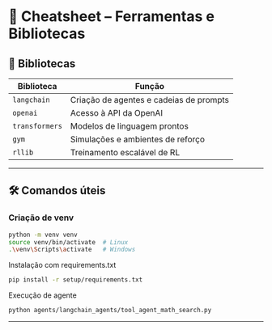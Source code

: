 # 📑 Cheatsheet – Ferramentas e Bibliotecas

## 🔗 Bibliotecas

| Biblioteca      | Função                                   |
|-----------------|-------------------------------------------|
| `langchain`     | Criação de agentes e cadeias de prompts   |
| `openai`        | Acesso à API da OpenAI                    |
| `transformers`  | Modelos de linguagem prontos              |
| `gym`           | Simulações e ambientes de reforço         |
| `rllib`         | Treinamento escalável de RL               |

---

## 🛠️ Comandos úteis

### Criação de venv

```bash
python -m venv venv
source venv/bin/activate  # Linux
.\venv\Scripts\activate   # Windows
```

Instalação com requirements.txt
```bash
pip install -r setup/requirements.txt
```

Execução de agente
```bash
python agents/langchain_agents/tool_agent_math_search.py
```

---


